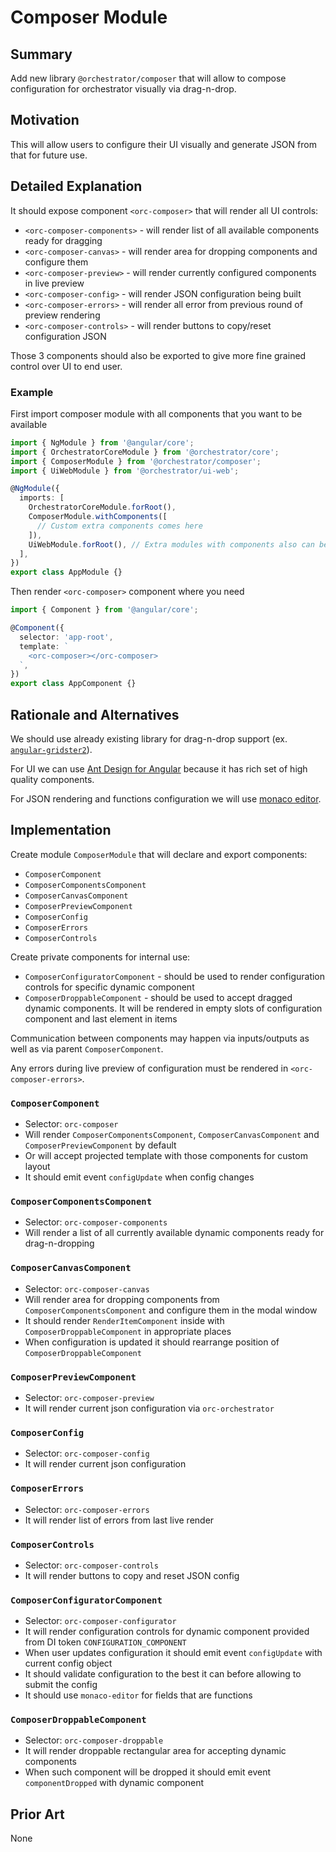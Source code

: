 # Composer Module

## Summary

Add new library `@orchestrator/composer` that will allow to compose configuration for orchestrator visually via drag-n-drop.

## Motivation

This will allow users to configure their UI visually and generate JSON from that for future use.

## Detailed Explanation

It should expose component `<orc-composer>` that will render all UI controls:

- `<orc-composer-components>` - will render list of all available components ready for dragging
- `<orc-composer-canvas>` - will render area for dropping components and configure them
- `<orc-composer-preview>` - will render currently configured components in live preview
- `<orc-composer-config>` - will render JSON configuration being built
- `<orc-composer-errors>` - will render all error from previous round of preview rendering
- `<orc-composer-controls>` - will render buttons to copy/reset configuration JSON

Those 3 components should also be exported to give more fine grained control over UI to end user.

### Example

First import composer module with all components that you want to be available

```ts
import { NgModule } from '@angular/core';
import { OrchestratorCoreModule } from '@orchestrator/core';
import { ComposerModule } from '@orchestrator/composer';
import { UiWebModule } from '@orchestrator/ui-web';

@NgModule({
  imports: [
    OrchestratorCoreModule.forRoot(),
    ComposerModule.withComponents([
      // Custom extra components comes here
    ]),
    UiWebModule.forRoot(), // Extra modules with components also can be used
  ],
})
export class AppModule {}
```

Then render `<orc-composer>` component where you need

```ts
import { Component } from '@angular/core';

@Component({
  selector: 'app-root',
  template: `
    <orc-composer></orc-composer>
  `,
})
export class AppComponent {}
```

## Rationale and Alternatives

We should use already existing library for drag-n-drop support (ex. [`angular-gridster2`](https://github.com/tiberiuzuld/angular-gridster2)).

For UI we can use [Ant Design for Angular](https://github.com/NG-ZORRO/ng-zorro-antd) because it has rich set of high quality components.

For JSON rendering and functions configuration we will use [monaco editor](https://microsoft.github.io/monaco-editor/index.html).

## Implementation

Create module `ComposerModule` that will declare and export components:

- `ComposerComponent`
- `ComposerComponentsComponent`
- `ComposerCanvasComponent`
- `ComposerPreviewComponent`
- `ComposerConfig`
- `ComposerErrors`
- `ComposerControls`

Create private components for internal use:

- `ComposerConfiguratorComponent` - should be used to render configuration controls for specific dynamic component
- `ComposerDroppableComponent` - should be used to accept dragged dynamic components. It will be rendered in empty slots of configuration component and last element in items

Communication between components may happen via inputs/outputs as well as via parent `ComposerComponent`.

Any errors during live preview of configuration must be rendered in `<orc-composer-errors>`.

### `ComposerComponent`

- Selector: `orc-composer`
- Will render `ComposerComponentsComponent`, `ComposerCanvasComponent` and `ComposerPreviewComponent` by default
- Or will accept projected template with those components for custom layout
- It should emit event `configUpdate` when config changes

### `ComposerComponentsComponent`

- Selector: `orc-composer-components`
- Will render a list of all currently available dynamic components ready for drag-n-dropping

### `ComposerCanvasComponent`

- Selector: `orc-composer-canvas`
- Will render area for dropping components from `ComposerComponentsComponent` and configure them in the modal window
- It should render `RenderItemComponent` inside with `ComposerDroppableComponent` in appropriate places
- When configuration is updated it should rearrange position of `ComposerDroppableComponent`

### `ComposerPreviewComponent`

- Selector: `orc-composer-preview`
- It will render current json configuration via `orc-orchestrator`

### `ComposerConfig`

- Selector: `orc-composer-config`
- It will render current json configuration

### `ComposerErrors`

- Selector: `orc-composer-errors`
- It will render list of errors from last live render

### `ComposerControls`

- Selector: `orc-composer-controls`
- It will render buttons to copy and reset JSON config

### `ComposerConfiguratorComponent`

- Selector: `orc-composer-configurator`
- It will render configuration controls for dynamic component provided from DI token `CONFIGURATION_COMPONENT`
- When user updates configuration it should emit event `configUpdate` with current config object
- It should validate configuration to the best it can before allowing to submit the config
- It should use `monaco-editor` for fields that are functions

### `ComposerDroppableComponent`

- Selector: `orc-composer-droppable`
- It will render droppable rectangular area for accepting dynamic components
- When such component will be dropped it should emit event `componentDropped` with dynamic component

## Prior Art

None
